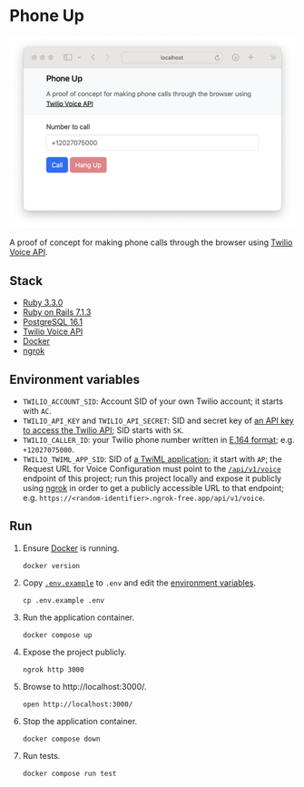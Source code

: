 # Phone Up

![SCREENSHOT.png](SCREENSHOT.png)

A proof of concept for making phone calls through the browser using [Twilio Voice API](https://www.twilio.com/docs/voice).

## Stack

- [Ruby 3.3.0](https://www.ruby-lang.org/en/news/2023/12/25/ruby-3-3-0-released/)
- [Ruby on Rails 7.1.3](https://rubyonrails.org/2024/1/16/Rails-7-1-3-has-been-released)
- [PostgreSQL 16.1](https://www.postgresql.org/docs/release/16.1/)
- [Twilio Voice API](https://www.twilio.com/docs/voice)
- [Docker](https://docs.docker.com/get-docker/)
- [ngrok](https://ngrok.com/docs/getting-started/)

## Environment variables

- `TWILIO_ACCOUNT_SID`: Account SID of your own Twilio account; it starts with `AC`.
- `TWILIO_API_KEY` and `TWILIO_API_SECRET`: SID and secret key of [an API key to access the Twilio API](https://www.twilio.com/docs/iam/api-keys/api-key); SID starts with `SK`.
- `TWILIO_CALLER_ID`: your Twilio phone number written in [E.164 format](https://www.twilio.com/docs/glossary/what-e164); e.g. `+12027075000`.
- `TWILIO_TWIML_APP_SID`: SID of [a TwiML application](https://support.twilio.com/hc/en-us/articles/223180928-How-Do-I-Create-a-TwiML-App); it start with `AP`; the Request URL for Voice Configuration must point to the [`/api/v1/voice`](app/controllers/api/v1/voices_controller.rb) endpoint of this project; run this project locally and expose it publicly using [ngrok](https://ngrok.com) in order to get a publicly accessible URL to that endpoint; e.g. `https://<random-identifier>.ngrok-free.app/api/v1/voice`. 

## Run

1. Ensure [Docker](https://docs.docker.com/get-docker/) is running.
   ```shell
   docker version
   ```
2. Copy [`.env.example`](.env.example) to `.env` and edit the [environment variables](#environment-variables).
   ```shell
   cp .env.example .env
   ```
3. Run the application container.
   ```shell
   docker compose up
   ```
4. Expose the project publicly.
   ```shell
   ngrok http 3000
   ```
5. Browse to http://localhost:3000/.
   ```shell
   open http://localhost:3000/
   ```
5. Stop the application container.
   ```shell
   docker compose down
   ```
6. Run tests.
   ```shell
   docker compose run test
   ```
